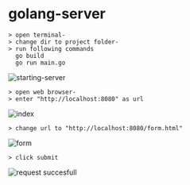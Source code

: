 # golang-server

```
> open terminal-
> change dir to project folder-
> run following commands
  go build
  go run main.go
```
![starting-server](https://user-images.githubusercontent.com/51382525/163852754-ac309369-cb3c-4cac-b304-f51e817be0de.JPG)

```
> open web browser-
> enter "http://localhost:8080" as url
```
![index](https://user-images.githubusercontent.com/51382525/163853158-f2ad19f5-fe5f-4345-b6a2-8f9096c5d91b.JPG)

```
> change url to "http://localhost:8080/form.html"
```
![form](https://user-images.githubusercontent.com/51382525/163853184-8be51044-2591-4cea-975b-246c7c413f7c.JPG)

```
> click submit
```
![request succesfull](https://user-images.githubusercontent.com/51382525/163853200-c9bc22b3-6b61-482f-9018-718932d931a4.JPG)


